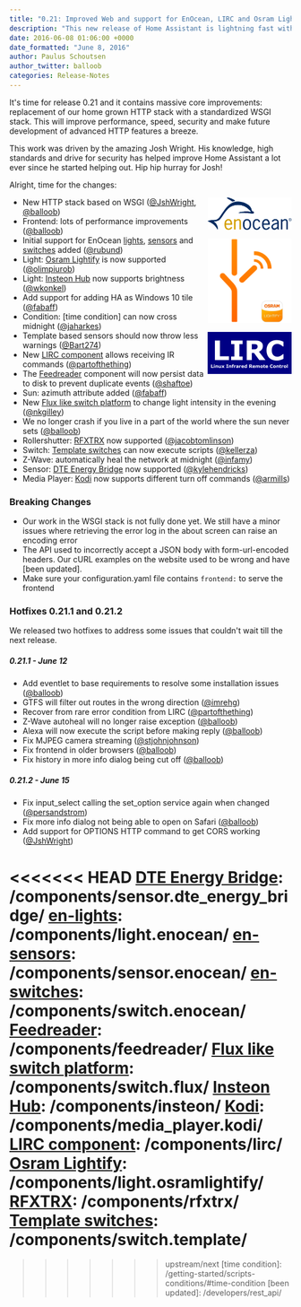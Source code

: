 ```yaml
---
title: "0.21: Improved Web and support for EnOcean, LIRC and Osram Lightify"
description: "This new release of Home Assistant is lightning fast with the new web stack and progressive web application. On top of that a handful of new components and platforms for EnOcean, LIRC and Osram Lightify support."
date: 2016-06-08 01:06:00 +0000
date_formatted: "June 8, 2016"
author: Paulus Schoutsen
author_twitter: balloob
categories: Release-Notes
---
```


It's time for release 0.21 and it contains massive core improvements: replacement of our home grown HTTP stack with a standardized WSGI stack. This will improve performance, speed, security and make future development of advanced HTTP features a breeze.

This work was driven by the amazing Josh Wright. His knowledge, high standards and drive for security has helped improve Home Assistant a lot ever since he started helping out. Hip hip hurray for Josh!

Alright, time for the changes:

<img src='/images/supported_brands/enocean.png' style='clear: right; margin-left: 5px; border:none; box-shadow: none; float: right; margin-bottom: 16px;' width='150' /><img src='/images/supported_brands/osramlightify.png' style='clear: right; margin-left: 5px; border:none; box-shadow: none; float: right; margin-bottom: 16px;' width='150' /><img src='/images/supported_brands/lirc.gif' style='clear: right; margin-left: 5px; border:none; box-shadow: none; float: right; margin-bottom: 16px;' width='150' />

 - New HTTP stack based on WSGI ([@JshWright], [@balloob])
 - Frontend: lots of performance improvements ([@balloob])
 - Initial support for EnOcean [lights][en-lights], [sensors][en-sensors] and [switches][en-switches] added ([@rubund])
 - Light: [Osram Lightify] is now supported ([@olimpiurob])
 - Light: [Insteon Hub] now supports brightness ([@wkonkel])
 - Add support for adding HA as Windows 10 tile ([@fabaff])
 - Condition: [time condition] can now cross midnight ([@jaharkes])
 - Template based sensors should now throw less warnings ([@Bart274])
 - New [LIRC component] allows receiving IR commands ([@partofthething])
 - The [Feedreader] component will now persist data to disk to prevent duplicate events ([@shaftoe])
 - Sun: azimuth attribute added ([@fabaff])
 - New [Flux like switch platform] to change light intensity in the evening ([@nkgilley])
 - We no longer crash if you live in a part of the world where the sun never sets ([@balloob])
 - Rollershutter: [RFXTRX] now supported ([@jacobtomlinson])
 - Switch: [Template switches] can now execute scripts ([@kellerza])
 - Z-Wave: automatically heal the network at midnight ([@infamy])
 - Sensor: [DTE Energy Bridge] now supported ([@kylehendricks])
 - Media Player: [Kodi] now supports different turn off commands ([@armills])

### Breaking Changes

 - Our work in the WSGI stack is not fully done yet. We still have a minor issues where retrieving the error log in the about screen can raise an encoding error
 - The API used to incorrectly accept a JSON body with form-url-encoded headers. Our cURL examples on the website used to be wrong and have [been updated].
 - Make sure your configuration.yaml file contains `frontend:` to serve the frontend

### Hotfixes 0.21.1 and 0.21.2

We released two hotfixes to address some issues that couldn't wait till the next release.

##### 0.21.1 - June 12

 - Add eventlet to base requirements to resolve some installation issues ([@balloob])
 - GTFS will filter out routes in the wrong direction ([@imrehg])
 - Recover from rare error condition from LIRC ([@partofthething])
 - Z-Wave autoheal will no longer raise exception ([@balloob])
 - Alexa will now execute the script before making reply ([@balloob])
 - Fix MJPEG camera streaming ([@stjohnjohnson])
 - Fix frontend in older browsers ([@balloob])
 - Fix history in more info dialog being cut off ([@balloob])

##### 0.21.2 - June 15

 - Fix input_select calling the set_option service again when changed ([@persandstrom])
 - Fix more info dialog not being able to open on Safari ([@balloob])
 - Add support for OPTIONS HTTP command to get CORS working ([@JshWright])

[@stjohnjohnson]: https://github.com/stjohnjohnson
[@imrehg]: https://github.com/imrehg
[@persandstrom]: https://github.com/persandstrom
[@armills]: https://github.com/armills
[@balloob]: https://github.com/balloob
[@Bart274]: https://github.com/Bart274
[@fabaff]: https://github.com/fabaff
[@infamy]: https://github.com/infamy
[@jacobtomlinson]: https://github.com/jacobtomlinson
[@jaharkes]: https://github.com/jaharkes
[@JshWright]: https://github.com/JshWright
[@kellerza]: https://github.com/kellerza
[@kylehendricks]: https://github.com/kylehendricks
[@nkgilley]: https://github.com/nkgilley
[@olimpiurob]: https://github.com/olimpiurob
[@partofthething]: https://github.com/partofthething
[@rubund]: https://github.com/rubund
[@shaftoe]: https://github.com/shaftoe
[@wkonkel]: https://github.com/wkonkel
<<<<<<< HEAD
[DTE Energy Bridge]: /components/sensor.dte_energy_bridge/
[en-lights]: /components/light.enocean/
[en-sensors]: /components/sensor.enocean/
[en-switches]: /components/switch.enocean/
[Feedreader]: /components/feedreader/
[Flux like switch platform]: /components/switch.flux/
[Insteon Hub]: /components/insteon/
[Kodi]: /components/media_player.kodi/
[LIRC component]: /components/lirc/
[Osram Lightify]: /components/light.osramlightify/
[RFXTRX]: /components/rfxtrx/
[Template switches]: /components/switch.template/
=======
[DTE Energy Bridge]: /integrations/dte_energy_bridge
[en-lights]: /integrations/enocean#light
[en-sensors]: /integrations/enocean#sensor
[en-switches]: /integrations/enocean#switch
[Feedreader]: /integrations/feedreader/
[Flux like switch platform]: /integrations/flux
[Insteon Hub]: /integrations/insteon/
[Kodi]: /integrations/kodi
[LIRC component]: /integrations/lirc/
[Osram Lightify]: /integrations/osramlightify
[RFXTRX]: /integrations/rfxtrx/
[Template switches]: /integrations/switch.template/
>>>>>>> upstream/next
[time condition]: /getting-started/scripts-conditions/#time-condition
[been updated]: /developers/rest_api/
